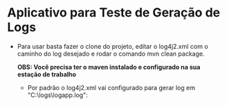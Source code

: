 # Aplicativo para Teste de Geração de Logs

- Para usar basta fazer o clone do projeto, editar o log4j2.xml com o caminho do log desejado e rodar o comando mvn clean package. <p>
 **OBS: Você precisa ter o maven instalado e configurado na sua estação de trabalho**

   - Por padrão o log4j2.xml vai configurado para gerar log em "C:\logs\logapp.log":
	<RollingFile name="RollingFile" filename="C:\logs\logapp.log" filepattern="${logPath}/%d{yyyyMMddHHmmss}-fargo.log" >

